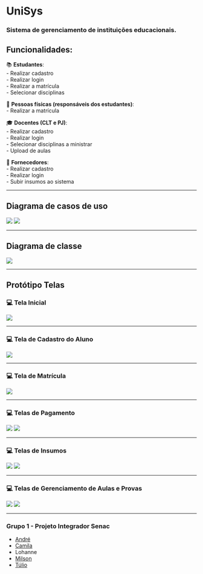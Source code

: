 # UniSys

### Sistema de gerenciamento de instituições educacionais.

## **Funcionalidades**:

:books:	**Estudantes**:
<br>- Realizar cadastro
<br>- Realizar login
<br>- Realizar a matrícula
<br>- Selecionar disciplinas


:adult:	**Pessoas físicas (responsáveis dos estudantes)**: 
<br>- Realizar a matrícula 


:mortar_board: **Docentes (CLT e PJ)**:
<br>- Realizar cadastro
<br>- Realizar login
<br>- Selecionar disciplinas a ministrar
<br>- Upload de aulas

:briefcase:	**Fornecedores**:
<br>- Realizar cadastro
<br>- Realizar login
<br>- Subir insumos ao sistema


___

## **Diagrama de casos de uso**
<img src="/imagens/diagramaDeCasoDeUsoI.jpeg">
<img src="/imagens/diagramaDeCasoDeUsoII.jpeg">

___
## **Diagrama de classe**
<img src="/imagens/diagramaDeClasse.jpeg">

___
## **Protótipo Telas**

### :computer: **Tela Inicial**

<img src="/imagens/telaInicial.png">

___
### :computer: **Tela de Cadastro do Aluno**

<img src="/imagens/cadastroEstudante.png">

___
### :computer: **Tela de Matrícula**
 
<img src="/imagens/telaMatricula.png">

___
### :computer: **Telas de Pagamento**

<img src="/imagens/telaPagamentoI.png">
<img src="/imagens/telaPagamentoII.png">

___
### :computer: **Telas de Insumos**
<img src="/imagens/pedidoInsumosI.jpeg">
<img src="/imagens/pedidoInsumosII.jpeg">

___
### :computer: **Telas de Gerenciamento de Aulas e Provas**
<img src="/imagens/docenteDisciplinaI.jpeg">
<img src="/imagens/docenteDisciplinaII.jpeg">

___
### Grupo 1 - Projeto Integrador Senac
- [André](https://github.com/anr00)
- [Camila](https://github.com/camism7)
- Lohanne
- [Milson](https://github.com/milsonbsilva)
- [Túlio](https://github.com/TulioHAraujo)

